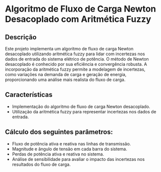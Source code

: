 # Algoritmo de Fluxo de Carga Newton Desacoplado com Aritmética Fuzzy

## Descrição
Este projeto implementa um algoritmo de fluxo de carga Newton desacoplado utilizando aritmética fuzzy para lidar com incertezas nos dados de entrada do sistema elétrico de potência.
O método de Newton desacoplado é conhecido por sua eficiência e convergência robusta. A incorporação da aritmética fuzzy permite a modelagem de incertezas, como variações na demanda de carga e geração de energia, proporcionando uma análise mais realista do fluxo de carga.

## Características
- Implementação do algoritmo de fluxo de carga Newton desacoplado.
- Utilização da aritmética fuzzy para representar incertezas nos dados de entrada.

## Cálculo dos seguintes parâmetros:
- Fluxo de potência ativa e reativa nas linhas de transmissão.
- Magnitude e ângulo de tensão em cada barra do sistema.
- Perdas de potência ativa e reativa no sistema.
- Análise de sensibilidade para avaliar o impacto das incertezas nos resultados do fluxo de carga.
